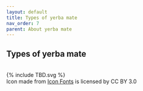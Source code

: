 ```yaml
---
layout: default
title: Types of yerba mate
nav_order: 7
parent: About yerba mate
---
```


## Types of yerba mate
<br>
{% include TBD.svg %}
<div>Icon made from <a href="http://www.onlinewebfonts.com/icon">Icon Fonts</a> is licensed by CC BY 3.0</div>
